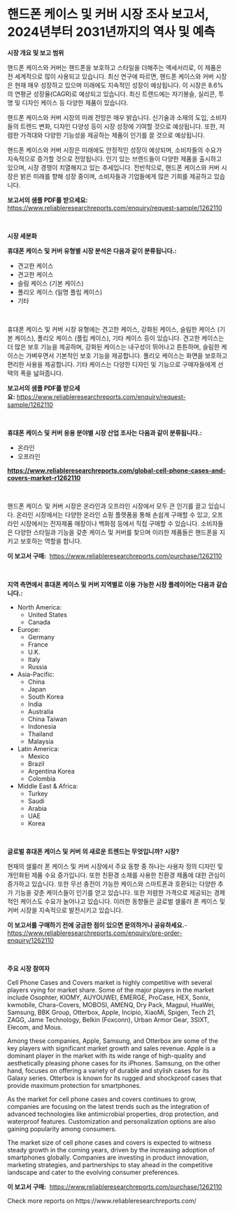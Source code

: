 <p><h1>핸드폰 케이스 및 커버 시장 조사 보고서, 2024년부터 2031년까지의 역사 및 예측</h1></p><p><strong>시장 개요 및 보고 범위</strong></p>
<p><p>핸드폰 케이스와 커버는 핸드폰을 보호하고 스타일을 더해주는 액세서리로, 이 제품은 전 세계적으로 많이 사용되고 있습니다. 최신 연구에 따르면, 핸드폰 케이스와 커버 시장은 현재 매우 성장하고 있으며 미래에도 지속적인 성장이 예상됩니다. 이 시장은 8.6%의 연평균 성장율(CAGR)로 예상되고 있습니다. 최신 트렌드에는 자기봉슬, 실리콘, 투명 및 디자인 케이스 등 다양한 제품이 있습니다.</p><p>핸드폰 케이스와 커버 시장의 미래 전망은 매우 밝습니다. 신기술과 소재의 도입, 소비자들의 트렌드 변화, 디자인 다양성 등이 시장 성장에 기여할 것으로 예상됩니다. 또한, 저렴한 가격대와 다양한 기능성을 제공하는 제품이 인기를 끌 것으로 예상됩니다.</p><p>핸드폰 케이스와 커버 시장은 미래에도 안정적인 성장이 예상되며, 소비자들의 수요가 지속적으로 증가할 것으로 전망됩니다. 인기 있는 브랜드들이 다양한 제품을 출시하고 있으며, 시장 경쟁이 치열해지고 있는 추세입니다. 전반적으로, 핸드폰 케이스와 커버 시장은 밝은 미래를 향해 성장 중이며, 소비자들과 기업들에게 많은 기회를 제공하고 있습니다.</p></p>
<p><strong>보고서의 샘플 PDF를 받으세요:</strong> <a href="https://www.reliableresearchreports.com/enquiry/request-sample/1262110">https://www.reliableresearchreports.com/enquiry/request-sample/1262110</a></p>
<p>&nbsp;</p>
<p><strong>시장 세분화</strong></p>
<p><strong>휴대폰 케이스 및 커버 유형별 시장 분석은 다음과 같이 분류됩니다.:</strong></p>
<p><ul><li>견고한 케이스</li><li>견고한 케이스</li><li>슬림 케이스 (기본 케이스)</li><li>폴리오 케이스 (일명 플립 케이스)</li><li>기타</li></ul></p>
<p>&nbsp;</p>
<p><p>휴대폰 케이스 및 커버 시장 유형에는 견고한 케이스, 강화된 케이스, 슬림한 케이스 (기본 케이스), 폴리오 케이스 (플립 케이스), 기타 케이스 등이 있습니다. 견고한 케이스는 더 많은 보호 기능을 제공하며, 강화된 케이스는 내구성이 뛰어나고 튼튼하며, 슬림한 케이스는 가벼우면서 기본적인 보호 기능을 제공합니다. 폴리오 케이스는 화면을 보호하고 편리한 사용을 제공합니다. 기타 케이스는 다양한 디자인 및 기능으로 구매자들에게 선택의 폭을 넓혀줍니다.</p></p>
<p><strong>보고서의 샘플 PDF를 받으세요:</strong>&nbsp;<a href="https://www.reliableresearchreports.com/enquiry/request-sample/1262110">https://www.reliableresearchreports.com/enquiry/request-sample/1262110</a></p>
<p>&nbsp;</p>
<p><strong> 휴대폰 케이스 및 커버 응용 분야별 시장 산업 조사는 다음과 같이 분류됩니다.:</strong></p>
<p><ul><li>온라인</li><li>오프라인</li></ul></p>
<p><strong><a href="https://www.reliableresearchreports.com/global-cell-phone-cases-and-covers-market-r1262110">https://www.reliableresearchreports.com/global-cell-phone-cases-and-covers-market-r1262110</a></strong></p>
<p>&nbsp;</p>
<p><p>핸드폰 케이스 및 커버 시장은 온라인과 오프라인 시장에서 모두 큰 인기를 끌고 있습니다. 온라인 시장에서는 다양한 온라인 쇼핑 플랫폼을 통해 손쉽게 구매할 수 있고, 오프라인 시장에서는 전자제품 매장이나 백화점 등에서 직접 구매할 수 있습니다. 소비자들은 다양한 스타일과 기능을 갖춘 케이스 및 커버를 찾으며 이러한 제품들은 핸드폰을 지키고 보호하는 역할을 합니다.</p></p>
<p><strong>이 보고서 구매:</strong>&nbsp; <a href="https://www.reliableresearchreports.com/purchase/1262110">https://www.reliableresearchreports.com/purchase/1262110</a></p>
<p>&nbsp;</p>
<p><strong>지역 측면에서 휴대폰 케이스 및 커버 지역별로 이용 가능한 시장 플레이어는 다음과 같습니다.:</strong></p>
<p><ul>
    <li>
        North America:
        <ul>
            <li>United States</li>
            <li>Canada</li>
        </ul>
    </li>
    <li>
        Europe:
        <ul>
            <li>Germany</li>
            <li>France</li>
            <li>U.K.</li>
            <li>Italy</li>
            <li>Russia</li>
        </ul>
    </li>
    <li>
        Asia-Pacific:
        <ul>
            <li>China</li>
            <li>Japan</li>
            <li>South Korea</li>
            <li>India</li>
            <li>Australia</li>
            <li>China Taiwan</li>
            <li>Indonesia</li>
            <li>Thailand</li>
            <li>Malaysia</li>
        </ul>
    </li>
    <li>
        Latin America:
        <ul>
            <li>Mexico</li>
            <li>Brazil</li>
            <li>Argentina Korea</li>
            <li>Colombia</li>
        </ul>
    </li>
    <li>
        Middle East & Africa:
        <ul>
            <li>Turkey</li>
            <li>Saudi</li>
            <li>Arabia</li>
            <li>UAE</li>
            <li>Korea</li>
        </ul>
    </li>
    </ul></p>
<p>&nbsp;</p>
<p><strong>글로벌 휴대폰 케이스 및 커버 의 새로운 트렌드는 무엇입니까? 시장?</strong></p>
<p><p>현재의 셀룰러 폰 케이스 및 커버 시장에서 주요 동향 중 하나는 사용자 정의 디자인 및 개인화된 제품 수요 증가입니다. 또한 친환경 소재를 사용한 친환경 제품에 대한 관심이 증가하고 있습니다. 또한 무선 충전이 가능한 케이스와 스마트폰과 호환되는 다양한 추가 기능을 갖춘 케이스들이 인기를 얻고 있습니다. 또한 저렴한 가격으로 제공되는 경제적인 케이스도 수요가 늘어나고 있습니다. 이러한 동향들은 글로벌 셀룰러 폰 케이스 및 커버 시장을 지속적으로 발전시키고 있습니다.</p></p>
<p><strong>이 보고서를 구매하기 전에 궁금한 점이 있으면 문의하거나 공유하세요.</strong>- <a href="https://www.reliableresearchreports.com/enquiry/pre-order-enquiry/1262110">https://www.reliableresearchreports.com/enquiry/pre-order-enquiry/1262110</a></p>
<p>&nbsp;</p>
<p><strong>주요 시장 참여자</strong></p>
<p><p>Cell Phone Cases and Covers market is highly competitive with several players vying for market share. Some of the major players in the market include Osophter, KIOMY, AUYOUWEI, EMERGE, ProCase, HEX, Sonix, kwmobile, Chara-Covers, MOBOSI, AMENQ, Dry Pack, Magpul, HuaWei, Samsung, BBK Group, Otterbox, Apple, Incipio, XiaoMi, Spigen, Tech 21, ZAGG, Jame Technology, Belkin (Foxconn), Urban Armor Gear, 3SIXT, Elecom, and Mous.</p><p>Among these companies, Apple, Samsung, and Otterbox are some of the key players with significant market growth and sales revenue. Apple is a dominant player in the market with its wide range of high-quality and aesthetically pleasing phone cases for its iPhones. Samsung, on the other hand, focuses on offering a variety of durable and stylish cases for its Galaxy series. Otterbox is known for its rugged and shockproof cases that provide maximum protection for smartphones.</p><p>As the market for cell phone cases and covers continues to grow, companies are focusing on the latest trends such as the integration of advanced technologies like antimicrobial properties, drop protection, and waterproof features. Customization and personalization options are also gaining popularity among consumers.</p><p>The market size of cell phone cases and covers is expected to witness steady growth in the coming years, driven by the increasing adoption of smartphones globally. Companies are investing in product innovation, marketing strategies, and partnerships to stay ahead in the competitive landscape and cater to the evolving consumer preferences.</p></p>
<p><strong>이 보고서 구매:</strong>&nbsp;&nbsp;<a href="https://www.reliableresearchreports.com/purchase/1262110">https://www.reliableresearchreports.com/purchase/1262110</a></p>
<p>Check more reports on https://www.reliableresearchreports.com/</p>